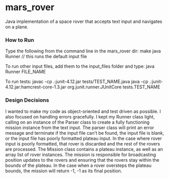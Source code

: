 # mars_rover
Java implementation of a space rover that accepts text input and navigates on a plane.

### How to Run

Type the following from the command line in the mars_rover dir:
  make
  java Runner // this runs the default input file

To run other input files, add them to the input_files folder and type:
  java Runner FILE_NAME

To run tests:
  javac -cp .:junit-4.12.jar tests/TEST_NAME.java
  java  -cp .:junit-4.12.jar:hamcrest-core-1.3.jar org.junit.runner.JUnitCore tests.TEST_NAME

### Design Decisions

I wanted to make my code as object-oriented and test driven as possible. I also focused on handling errors gracefully. I kept my Runner class light, calling on an instance of the Parser class to create a fully functioning mission instance from the text input. The parser class will print an error message and terminate if the input file can't be found, the input file is blank, or the input file has poorly formatted plateau input. In the case where rover input is poorly formatted, that rover is discarded and the rest of the rovers are processed. The Mission class contains a plateau instance, as well as an array list of rover instances. The mission is responsible for broadcasting position updates to the rovers and ensuring that the rovers stay within the bounds of the plateau. In the case when a rover oversteps the plateau bounds, the mission will return -1, -1 as its final position.
